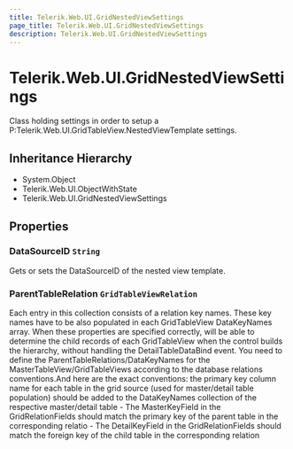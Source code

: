 ```yaml
---
title: Telerik.Web.UI.GridNestedViewSettings
page_title: Telerik.Web.UI.GridNestedViewSettings
description: Telerik.Web.UI.GridNestedViewSettings
---
```


# Telerik.Web.UI.GridNestedViewSettings

Class holding settings in order to setup a P:Telerik.Web.UI.GridTableView.NestedViewTemplate settings.

## Inheritance Hierarchy

* System.Object
* Telerik.Web.UI.ObjectWithState
* Telerik.Web.UI.GridNestedViewSettings

## Properties

###  DataSourceID `String`

Gets or sets the DataSourceID of the nested view template.

###  ParentTableRelation `GridTableViewRelation`

Each entry in this collection consists of a relation key names. These key names have to be also populated in each GridTableView
            DataKeyNames array. When these properties are specified correctly,  will be able to determine the child records of
            each GridTableView when the control builds the hierarchy, without handling the DetailTableDataBind event. 
            You need to define the ParentTableRelations/DataKeyNames for the MasterTableView/GridTableViews according to the database relations 
            conventions.And here are the exact conventions:
            the primary key column name for each table in the grid source (used for master/detail table population) should be added to the 
            DataKeyNames collection of the respective master/detail table
            - The MasterKeyField in the GridRelationFields should match the primary key of the parent table in the corresponding relatio
            - The DetailKeyField in the GridRelationFields should match the foreign key of the child table in the corresponding relation

